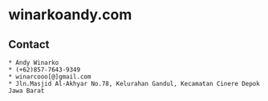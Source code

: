 # winarkoandy.com #

## Contact
    * Andy Winarko
    * (+62)857-7643-9349
    * winarcooo[@]gmail.com
    * Jln.Masjid Al-Akhyar No.78, Kelurahan Gandul, Kecamatan Cinere Depok Jawa Barat